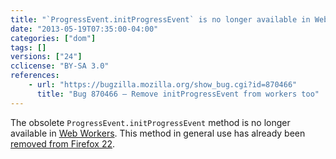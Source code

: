 ```yaml
---
title: "`ProgressEvent.initProgressEvent` is no longer available in Web Workers"
date: "2013-05-19T07:35:00-04:00"
categories: ["dom"]
tags: []
versions: ["24"]
cclicense: "BY-SA 3.0"
references:
    - url: "https://bugzilla.mozilla.org/show_bug.cgi?id=870466"
      title: "Bug 870466 – Remove initProgressEvent from workers too"
---
```

The obsolete `ProgressEvent.initProgressEvent` method is no longer available in [Web Workers](https://developer.mozilla.org/en-US/docs/Web/Guide/Performance/Using_web_workers). This method in general use has already been [removed from Firefox 22](https://www.fxsitecompat.com/en-CA/docs/2013/progressevent-initprogressevent-has-been-removed/).
